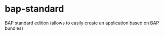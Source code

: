 bap-standard
============

BAP standard edition (allows to easily create an application based on BAP bundles)
